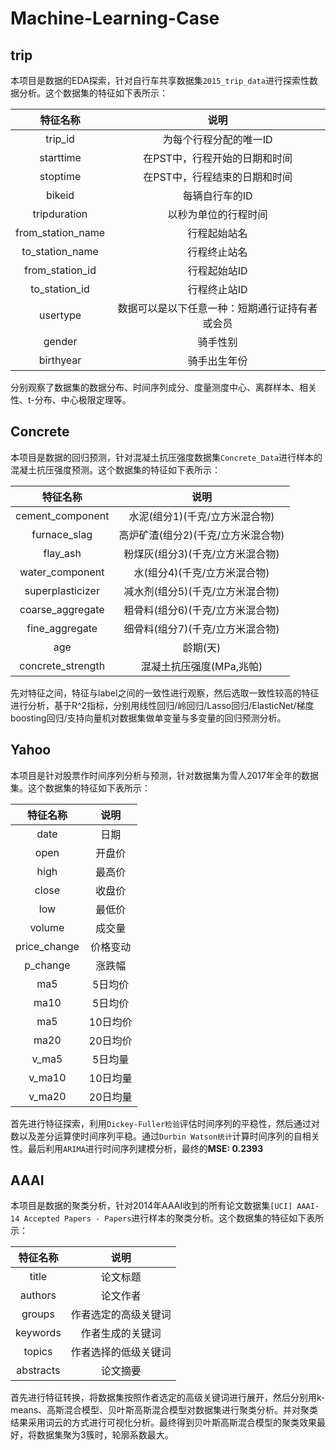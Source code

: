 # Machine-Learning-Case
## trip
本项目是数据的EDA探索，针对自行车共享数据集`2015_trip_data`进行探索性数据分析。这个数据集的特征如下表所示：

特征名称  | 说明|
| :------------: |:---------------:|
trip_id  | 为每个行程分配的唯一ID |
starttime  | 在PST中，行程开始的日期和时间 |
stoptime  | 在PST中，行程结束的日期和时间 |
bikeid  | 每辆自行车的ID |
tripduration  | 以秒为单位的行程时间 |
from_station_name  | 行程起始站名 |
to_station_name  | 行程终止站名 |
from_station_id  | 行程起始站ID |
to_station_id  | 行程终止站ID |
usertype  | 数据可以是以下任意一种：短期通行证持有者或会员 |
gender  | 骑手性别 |
birthyear  | 骑手出生年份 |

分别观察了数据集的数据分布、时间序列成分、度量测度中心、离群样本、相关性、t-分布、中心极限定理等。
## Concrete
本项目是数据的回归预测，针对混凝土抗压强度数据集`Concrete_Data`进行样本的混凝土抗压强度预测。这个数据集的特征如下表所示：

特征名称  | 说明|
| :------------: |:---------------:|
cement_component  | 水泥(组分1)(千克/立方米混合物) |
furnace_slag  | 高炉矿渣(组分2)(千克/立方米混合物) |
flay_ash  | 粉煤灰(组分3)(千克/立方米混合物) |
water_component  | 水(组分4)(千克/立方米混合物) |
superplasticizer  | 减水剂(组分5)(千克/立方米混合物) |
coarse_aggregate  | 粗骨料(组分6)(千克/立方米混合物) |
fine_aggregate  | 细骨料(组分7)(千克/立方米混合物) |
age  | 龄期(天) |
concrete_strength  | 混凝土抗压强度(MPa,兆帕) |

先对特征之间，特征与label之间的一致性进行观察，然后选取一致性较高的特征进行分析，基于R^2指标，分别用线性回归/岭回归/Lasso回归/ElasticNet/梯度boosting回归/支持向量机对数据集做单变量与多变量的回归预测分析。
## Yahoo
本项目是针对股票作时间序列分析与预测，针对数据集为雪人2017年全年的数据集。这个数据集的特征如下表所示：

特征名称  | 说明|
| :------------: |:---------------:|
date  | 日期  |
open  | 开盘价  |
high  | 最高价  |
close  | 收盘价  |
low  | 最低价  |
volume  | 成交量  |
price_change  | 价格变动   |
p_change  | 涨跌幅   |
ma5  | 5日均价  |
ma10  | 5日均价  |
ma5  | 10日均价  |
ma20  | 20日均价  |
v_ma5  | 5日均量  |
v_ma10  | 10日均量  |
v_ma20  | 20日均量  |

首先进行特征探索，利用`Dickey-Fuller检验`评估时间序列的平稳性，然后通过对数以及差分运算使时间序列平稳。通过`Durbin Watson统计`计算时间序列的自相关性。最后利用`ARIMA`进行时间序列建模分析，最终的**MSE: 0.2393**
## AAAI
本项目是数据的聚类分析，针对2014年AAAI收到的所有论文数据集`[UCI] AAAI-14 Accepted Papers - Papers`进行样本的聚类分析。这个数据集的特征如下表所示：

特征名称  | 说明|
| :------------: |:---------------:|
title  | 论文标题  |
authors  | 论文作者  |
groups  | 作者选定的高级关键词  |
keywords  | 作者生成的关键词  |
topics  | 作者选择的低级关键词  |
abstracts  | 论文摘要  |

首先进行特征转换，将数据集按照作者选定的高级关键词进行展开，然后分别用k-means、高斯混合模型、贝叶斯高斯混合模型对数据集进行聚类分析。并对聚类结果采用词云的方式进行可视化分析。最终得到贝叶斯高斯混合模型的聚类效果最好，将数据集聚为3簇时，轮廓系数最大。
